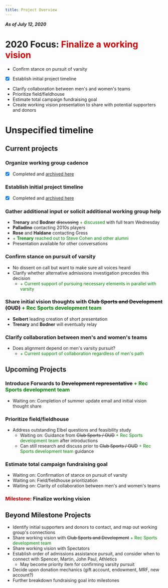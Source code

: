 ```yaml
---
title: Project Overview
---
```

***As of July 12, 2020***

# 2020 Focus: <span style='color:#cc0000'>Finalize a working vision</span>
- Confirm stance on pursuit of varsity
- [x] Establish initial project timeline
- Clarify collaboration between men's and women's teams
- Prioritize field/fieldhouse
- Estimate total campaign fundraising goal
- Create working vision presentation to share with potential supporters and donors

# Unspecified timeline
## Current projects  
### Organize working group cadence
- [x] Completed and [archived here](completed.md)

### Establish initial project timeline
- [x] Completed and [archived here](completed.md)

### Gather additional input or solicit additional working group help
- **Trenary** and **Bodner** ~~discussing~~ <span style='color:green'>+ discussed</span> with full team Wednesday
- **Palladino** contacting 2010s players
- **Rose** and **Haldane** contacting Gress
- <span style='color:green'>+ **Trenary** reached out to Steve Cohen and other alumni</span>
- Presentation available for other conversations

### Confirm stance on pursuit of varsity
- No dissent on call but want to make sure all voices heard
- Clarify whether alternative admissions investigation precedes this decision
    - <span style='color:green'>+ Current support of pursuing necessary elements in parallel with varsity</span>

### Share initial vision thoughts with ~~Club Sports and Development (OUD)~~ <span style='color:green'>+ Rec Sports development team</span>
- **Seibert** leading creation of short presentation
- **Trenary** and **Bodner** will eventually relay

### Clarify collaboration between men's and women's teams
- Does alignment depend on men's varsity pursuit?
    - <span style='color:green'>+ Current support of collaboration regardless of men's path</span>

## Upcoming Projects
### Introduce Forwards to ~~Development representative~~ <span style='color:green'>+ Rec Sports development team</span>
- Waiting on: Completion of summer update email and initial vision thought share

### Prioritize field/fieldhouse
- Address outstanding Elbel questions and feasibility study
    - Waiting on: Guidance from ~~Club Sports / OUD~~ <span style='color:green'>+ Rec Sports development team</span> after introductions
    - Can still research and discuss prior to ~~Club Sports / OUD~~ <span style='color:green'>+ Rec Sports development team</span> guidance
    
### Estimate total campaign fundraising goal
- Waiting on: Confirmation of stance on pursuit of varsity
- Waiting on: Field/fieldhouse prioritization
- Waiting on: Clarity of collaboration between men's and women's teams

### <span style='color:#cc0000'>Milestone:</span> **Finalize working vision**

## Beyond Milestone Projects
- Identify initial supporters and donors to contact, and map out working group's connections
- Share working vision with ~~Club Sports and Development~~ <span style='color:green'>+ Rec Sports development team</span> 
- Share working vision with Spectators
- Establish order of admissions assistance pursuit, and consider when to connect with Spencer, Martin, John Paul, Athletics
    - May become priority item for confirming varsity pursuit
- Decide upon donation mechanics (gift account, endowment, MRF, new account?)
- Further breakdown fundraising goal into milestones
